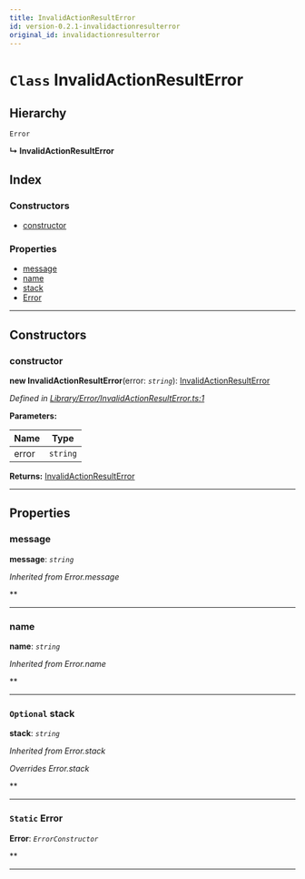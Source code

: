 ```yaml
---
title: InvalidActionResultError
id: version-0.2.1-invalidactionresulterror
original_id: invalidactionresulterror
---
```


# `Class` InvalidActionResultError

## Hierarchy

 `Error`

**↳ InvalidActionResultError**

## Index

### Constructors

* [constructor](invalidactionresulterror#constructor)

### Properties

* [message](invalidactionresulterror#message)
* [name](invalidactionresulterror#name)
* [stack](invalidactionresulterror#stack)
* [Error](invalidactionresulterror#error)

---

## Constructors

<a id="constructor"></a>

###  constructor

**new InvalidActionResultError**(error: *`string`*): [InvalidActionResultError](invalidactionresulterror)

*Defined in [Library/Error/InvalidActionResultError.ts:1](https://github.com/SpoonX/stix/blob/b2429eb/src/Library/Error/InvalidActionResultError.ts#L1)*

**Parameters:**

| Name | Type |
| ------ | ------ |
| error | `string` |

**Returns:** [InvalidActionResultError](invalidactionresulterror)

___

## Properties

<a id="message"></a>

###  message

**message**: *`string`*

*Inherited from Error.message*

**

___
<a id="name"></a>

###  name

**name**: *`string`*

*Inherited from Error.name*

**

___
<a id="stack"></a>

### `Optional` stack

**stack**: *`string`*

*Inherited from Error.stack*

*Overrides Error.stack*

**

___
<a id="error"></a>

### `Static` Error

**Error**: *`ErrorConstructor`*

**

___

